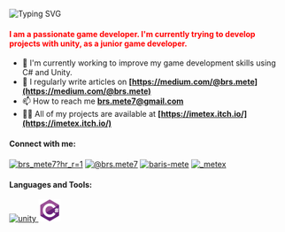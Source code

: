 ![Typing SVG](https://readme-typing-svg.demolab.com?font=Roboto+Mono&pause=1000&color=ffd12b&width=435&lines=Hi%2C+I'm+Barış+Mete;I'm+a++Game+Developer.+;)
<h4 align="left" style="color:red;">I am a passionate game developer. I'm currently trying to develop projects with unity, as a junior game developer.</h4>




- 🔭 I'm currently working to improve my game development skills using C# and Unity.
- 📝 I regularly write articles on **[https://medium.com/@brs.mete](https://medium.com/@brs.mete)**
- 📫 How to reach me **brs.mete7@gmail.com**
- 👨‍💻 All of my projects are available at **[https://imetex.itch.io/](https://imetex.itch.io/)**

<h4 align="left">Connect with me:</h4>
<p align="left">
  
<a href="https://www.hackerrank.com/brs_mete7?hr_r=1" target="blank"><img align="center" src="https://github.com/rahuldkjain/github-profile-readme-generator/blob/master/src/images/icons/Social/hackerrank.svg" alt="brs_mete7?hr_r=1" height="30" width="40" /></a>
<a href="https://medium.com/@brs.mete7" target="blank"><img align="center" src="https://raw.githubusercontent.com/rahuldkjain/github-profile-readme-generator/master/src/images/icons/Social/medium.svg" alt="@brs.mete7" height="30" width="40" /></a>
<a href="https://www.linkedin.com/in/baris-mete/" target="blank"><img align="center" src="https://raw.githubusercontent.com/rahuldkjain/github-profile-readme-generator/master/src/images/icons/Social/linked-in-alt.svg" alt="baris-mete" height="30" width="35" /></a>
<a href="https://discord.gg/_metex" target="blank"><img align="center" src="https://raw.githubusercontent.com/rahuldkjain/github-profile-readme-generator/master/src/images/icons/Social/discord.svg" alt="_metex" height="35" width="40" /></a>
</p>

<h4 align="left">Languages and Tools:</h4>
<p align="middle"> 
  
<a href="https://unity.com/" target="_blank" rel="noreferrer"> <img src="https://www.vectorlogo.zone/logos/unity3d/unity3d-icon.svg" alt="unity" width="40" height="40"/> </a> 
<a href="https://www.w3schools.com/cs/" target="_blank" rel="noreferrer"> <img src="https://raw.githubusercontent.com/devicons/devicon/master/icons/csharp/csharp-original.svg" alt="csharp" width="40" height="40"/> </a> 
